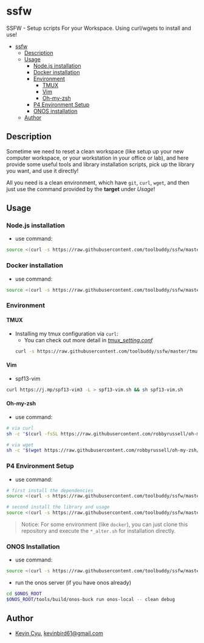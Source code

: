 # ssfw
SSFW - Setup scripts For your Workspace. Using curl/wgets to install and use!

- [ssfw](#ssfw)
    - [Description](#description)
    - [Usage](#usage)
        - [Node.js installation](#nodejs-installation)
        - [Docker installation](#docker-installation)
        - [Environment](#environment)
            - [TMUX](#tmux)
            - [Vim](#vim)
            - [Oh-my-zsh](#oh-my-zsh)
        - [P4 Environment Setup](#p4-environment-setup)
        - [ONOS installation](#onos-installation)
    - [Author](#author)

## Description

Sometime we need to reset a clean workspace (like setup up your new computer workspace, or your workstation in your office or lab), and here provide some useful tools and library installation scripts, pick up the library you want, and use it directly!

All you need is a clean environment, which have `git`, `curl`, `wget`, and then just use the command provided by the **target** under *Usage*!

## Usage 

### Node.js installation

* use command:
```bash
source <(curl -s https://raw.githubusercontent.com/toolbuddy/ssfw/master/install_nodejs.sh)
```

### Docker installation

* use command:
```bash
source <(curl -s https://raw.githubusercontent.com/toolbuddy/ssfw/master/install_docker.sh)
```

### Environment

#### TMUX

* Installing my tmux configuration via `curl`: 
    * You can check out more detail in [*tmux_setting.conf*](tmux_setting.conf)
    ```bash
    curl -s https://raw.githubusercontent.com/toolbuddy/ssfw/master/tmux_setting.conf > ~/.tmux.conf
    ```

#### Vim

* spf13-vim
```bash
curl https://j.mp/spf13-vim3 -L > spf13-vim.sh && sh spf13-vim.sh
```

#### Oh-my-zsh 

* use command:
```sh
# via curl
sh -c "$(curl -fsSL https://raw.githubusercontent.com/robbyrussell/oh-my-zsh/master/tools/install.sh)"

# via wget
sh -c "$(wget https://raw.githubusercontent.com/robbyrussell/oh-my-zsh/master/tools/install.sh -O -)"
```

### P4 Environment Setup

* use command:
```bash
# first install the dependencies
source <(curl -s https://raw.githubusercontent.com/toolbuddy/ssfw/master/root_bootstrap.sh)

# second install the library and usage
source <(curl -s https://raw.githubusercontent.com/toolbuddy/ssfw/master/user_bootstrap.sh)

```

> Notice: 
> For some environment (like `docker`), you can just clone this repository and execute the `*_alter.sh` for installation directly.

### ONOS Installation

* use command:

```bash
source <(curl -s https://raw.githubusercontent.com/toolbuddy/ssfw/master/install_onos.sh)

```

* run the onos server (if you have onos already)
```bash
cd $ONOS_ROOT
$ONOS_ROOT/tools/build/onos-buck run onos-local -- clean debug
```


## Author

* [Kevin Cyu](), kevinbird61@gmail.com
